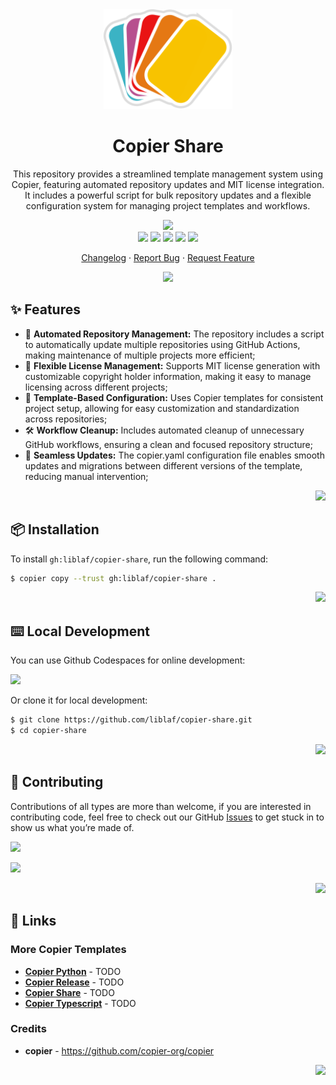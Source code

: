 <div align="center"><a name="readme-top"></a>

<img height="160" src="https://raw.githubusercontent.com/copier-org/copier/refs/heads/master/img/logo.svg" />

<h1>Copier Share</h1>

This repository provides a streamlined template management system using Copier, featuring automated repository updates and MIT license integration. It includes a powerful script for bulk repository updates and a flexible configuration system for managing project templates and workflows.

[![][copier-shield]][copier-link] <br />
[![][github-contributors-shield]][github-contributors-link]
[![][github-forks-shield]][github-forks-link]
[![][github-stars-shield]][github-stars-link]
[![][github-issues-shield]][github-issues-link]
[![][github-license-shield]][github-license-link]

[Changelog](./CHANGELOG.md) · [Report Bug][github-issues-link] · [Request Feature][github-issues-link]

![](https://raw.githubusercontent.com/andreasbm/readme/master/assets/lines/rainbow.png)

</div>

[copier-link]: https://github.com/copier-org/copier
[copier-shield]: https://img.shields.io/endpoint?url=https://raw.githubusercontent.com/copier-org/copier/master/img/badge/badge-black.json
[github-contributors-link]: https://github.com/liblaf/copier-share/graphs/contributors
[github-contributors-shield]: https://img.shields.io/github/contributors/liblaf/copier-share
[github-forks-link]: https://github.com/liblaf/copier-share/forks
[github-forks-shield]: https://img.shields.io/github/forks/liblaf/copier-share
[github-issues-link]: https://github.com/liblaf/copier-share/issues
[github-issues-shield]: https://img.shields.io/github/issues/liblaf/copier-share
[github-license-link]: https://github.com/liblaf/copier-share/blob/main/LICENSE
[github-license-shield]: https://img.shields.io/github/license/liblaf/copier-share
[github-stars-link]: https://github.com/liblaf/copier-share/stargazers
[github-stars-shield]: https://img.shields.io/github/stars/liblaf/copier-share

## ✨ Features

- 🤖 **Automated Repository Management:** The repository includes a script to automatically update multiple repositories using GitHub Actions, making maintenance of multiple projects more efficient;
- 📜 **Flexible License Management:** Supports MIT license generation with customizable copyright holder information, making it easy to manage licensing across different projects;
- 🧩 **Template-Based Configuration:** Uses Copier templates for consistent project setup, allowing for easy customization and standardization across repositories;
- 🛠️ **Workflow Cleanup:** Includes automated cleanup of unnecessary GitHub workflows, ensuring a clean and focused repository structure;
- 🔄 **Seamless Updates:** The copier.yaml configuration file enables smooth updates and migrations between different versions of the template, reducing manual intervention;

<div align="right">

[![][back-to-top]](#readme-top)

</div>

[back-to-top]: https://img.shields.io/badge/-BACK_TO_TOP-black?style=flat-square

## 📦 Installation

To install `gh:liblaf/copier-share`, run the following command:

```bash
$ copier copy --trust gh:liblaf/copier-share .
```

<div align="right">

[![][back-to-top]](#readme-top)

</div>

[back-to-top]: https://img.shields.io/badge/-BACK_TO_TOP-black?style=flat-square

## ⌨️ Local Development

You can use Github Codespaces for online development:

[![][github-codespace-shield]][github-codespace-link]

Or clone it for local development:

```bash
$ git clone https://github.com/liblaf/copier-share.git
$ cd copier-share
```

<div align="right">

[![][back-to-top]](#readme-top)

</div>

[github-codespace-shield]: https://github.com/codespaces/badge.svg
[github-codespace-link]: https://codespaces.new/liblaf/copier-share
[back-to-top]: https://img.shields.io/badge/-BACK_TO_TOP-black?style=flat-square

## 🤝 Contributing

Contributions of all types are more than welcome, if you are interested in contributing code, feel free to check out our GitHub [Issues][github-issues-link] to get stuck in to show us what you’re made of.

[![][pr-welcome-shield]][pr-welcome-link]

[![][github-contrib-shield]][github-contrib-link]

<div align="right">

[![][back-to-top]](#readme-top)

</div>

[github-issues-link]: https://github.com/liblaf/copier-share/issues
[pr-welcome-shield]: https://img.shields.io/badge/%F0%9F%A4%AF%20PR%20WELCOME-%E2%86%92-ffcb47?labelColor=black&style=for-the-badge
[pr-welcome-link]: https://github.com/liblaf/copier-share/pulls
[github-contrib-shield]: https://contrib.rocks/image?repo=liblaf%2Fcopier-share
[github-contrib-link]: https://github.com/liblaf/copier-share/graphs/contributors
[back-to-top]: https://img.shields.io/badge/-BACK_TO_TOP-black?style=flat-square

## 🔗 Links

### More Copier Templates

- **[Copier Python](https://github.com/liblaf/copier-python)** - TODO
- **[Copier Release](https://github.com/liblaf/copier-release)** - TODO
- **[Copier Share](https://github.com/liblaf/copier-share)** - TODO
- **[Copier Typescript](https://github.com/liblaf/copier-typescript)** - TODO

### Credits

- **copier** - <https://github.com/copier-org/copier>

<div align="right">

[![][back-to-top]](#readme-top)

</div>

[back-to-top]: https://img.shields.io/badge/-BACK_TO_TOP-black?style=flat-square

